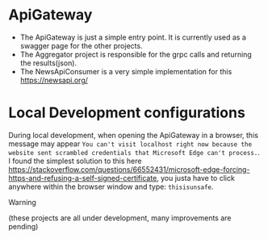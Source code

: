 # ApiGateway

- The ApiGateway is just a simple entry point. It is currently used as a swagger page for the other projects.
- The Aggregator project is responsible for the grpc calls and returning the results(json).
- The NewsApiConsumer is a very simple implementation for this https://newsapi.org/

# Local Development configurations
During local development, when opening the ApiGateway in a browser, this message may appear `You can't visit localhost right now because the website sent scrambled credentials that Microsoft Edge can't process.`. I found the simplest solution to this here https://stackoverflow.com/questions/66552431/microsoft-edge-forcing-https-and-refusing-a-self-signed-certificate, you justa have to click anywhere within the browser window and type: `thisisunsafe`.

> [!WARNING]
> (these projects are all under development, many improvements are pending)
